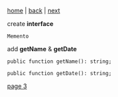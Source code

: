 [home](./page01.md) | [back](./page01.md) | [next](./page03.md)

create **interface**
```
Memento
```

add **getName** & **getDate**
```
public function getName(): string;

public function getDate(): string;
```


[page 3](./page03.md)
